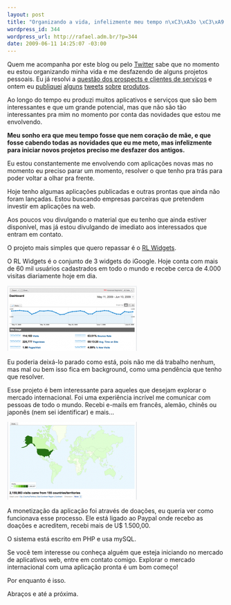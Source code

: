 ```yaml
--- 
layout: post
title: "Organizando a vida, infelizmente meu tempo n\xC3\xA3o \xC3\xA9 igual a cora\xC3\xA7\xC3\xA3o de m\xC3\xA3e."
wordpress_id: 344
wordpress_url: http://rafael.adm.br/?p=344
date: 2009-06-11 14:25:07 -03:00
---
```

Quem me acompanha por este blog ou pelo <a href="http://twitter.com/rafaelp">Twitter</a> sabe que no momento eu estou organizando minha vida e me desfazendo de alguns projetos pessoais. Eu já resolvi a <a href="http://rafael.adm.br/p/repassando-prospects-leads-e-novos-clientes-de-servicos-na-web/">questão dos prospects e clientes de serviços</a> e ontem eu <a href="http://twitter.com/rafaelp/status/2102976765">publiquei</a> <a href="http://twitter.com/rafaelp/status/2103020341">alguns</a> <a href="http://twitter.com/rafaelp/status/2103484126">tweets</a> <a href="http://twitter.com/rafaelp/status/2103504901">sobre</a> <a href="http://twitter.com/rafaelp/status/2103514940">produtos</a>.

Ao longo do tempo eu produzi muitos aplicativos e serviços que são bem interessantes e que um grande potencial, mas que não são tão interessantes pra mim no momento por conta das novidades que estou me envolvendo.

<strong>Meu sonho era que meu tempo fosse que nem coração de mãe, e que fosse cabendo todas as novidades que eu me meto, mas infelizmente para iniciar novos projetos preciso me desfazer dos antigos.</strong>

Eu estou constantemente me envolvendo com aplicações novas mas no momento eu preciso parar um momento, resolver o que tenho pra trás para poder voltar a olhar pra frente.

Hoje tenho algumas aplicações publicadas e outras prontas que ainda não foram lançadas. Estou buscando empresas parceiras que pretendem investir em aplicações na web.

Aos poucos vou divulgando o material que eu tenho que ainda estiver disponível, mas já estou divulgando de imediato aos interessados que entram em contato.

O projeto mais simples que quero repassar é o <a href="http://rlwidgets.com/">RL Widgets</a>.

O RL Widgets é o conjunto de 3 widgets do iGoogle. Hoje conta com mais de 60 mil usuários cadastrados em todo o mundo e recebe cerca de 4.000 visitas diariamente hoje em dia.

<a href="/wp-content/uploads/2009/06/picture-1.png" class="noborder"><img class="aligncenter size-medium wp-image-347" title="Visitas do RL Widgets" src="/wp-content/uploads/2009/06/picture-1-300x151.png" alt="Visitas do RL Widgets" width="300" height="151" /></a>

Eu poderia deixá-lo parado como está, pois não me dá trabalho nenhum, mas mal ou bem isso fica em background, como uma pendência que tenho que resolver.

Esse projeto é bem interessante para aqueles que desejam explorar o mercado internacional. Foi uma experiência incrível me comunicar com pessoas de todo o mundo. Recebi e-mails em francês, alemão, chinês ou japonês (nem sei identificar) e mais...

<a href="/wp-content/uploads/2009/06/picture-3.png" class="noborder"><img class="aligncenter size-medium wp-image-348" title="Mapa das Visitas" src="/wp-content/uploads/2009/06/picture-3-300x180.png" alt="Mapa das Visitas" width="300" height="180" /></a>

A monetização da aplicação foi através de doações, eu queria ver como funcionava esse processo. Ele está ligado ao Paypal onde recebo as doações e acreditem, recebi mais de U$ 1.500,00.

O sistema está escrito em PHP e usa mySQL.

Se você tem interesse ou conheça alguém que esteja iniciando no mercado de aplicativos web, entre em contato comigo. Explorar o mercado internacional com uma aplicação pronta é um bom começo!

Por enquanto é isso.

Abraços e até a próxima.
